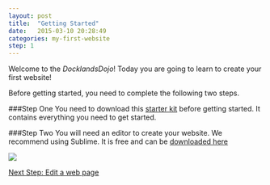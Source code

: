 ```yaml
---
layout: post
title:  "Getting Started"
date:   2015-03-10 20:28:49
categories: my-first-website
step: 1
---
```


Welcome to the _DocklandsDojo_! Today you are going to learn to create your first website!

Before getting started, you need to complete the following two steps.

###Step One
You need to download this [starter kit](http://www.example.com) before getting started. It contains
everything you need to get started.


###Step Two
You will need an editor to create your website. We recommend using Sublime. It is free and can
be [downloaded here](http://www.sublimetext.com/2)

<img src="{{site.baseurl}}/assets/sublime.png" />


<a href="{{site.baseurl}}{% post_url 2015-03-11-edit-a-web-page %}" class="btn next-step pull-right">Next Step: Edit a web page</a>